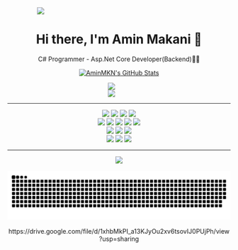 <div align="center" dir="auto">
  
  <img src="https://camo.githubusercontent.com/2bb027226280084c5edab512b6817ac84989a3f5113a088b77ee23a986bcb50f/68747470733a2f2f632e74656e6f722e636f6d2f703749677753313756307341414141432f72746a2d7269636b2d616e642d6d6f7274792e676966" style="width: 370px; display: block; opacity: 1;"/>
  
<h1>
  Hi there, I'm Amin Makani 👋
</h1>
  
<p>
  C# Programmer - Asp.Net Core Developer(Backend)👨‍💻
</p>
  
  <a href="https://awesome-github-stats.azurewebsites.net/index.html??cardType=github&theme=onedark&Text=DDDDDD&Title=CBDD35&Border=44DD40&Ring=3BD5DC">    <img  alt="AminMKN's GitHub Stats" src="https://awesome-github-stats.azurewebsites.net/user-stats/AminMKN?cardType=github&theme=onedark&Text=DDDDDD&Title=CBDD35&Border=44DD40&Ring=3BD5DC" />  </a>
  
  
  <img src="https://camo.githubusercontent.com/1dfebc2e9839ae2ab59cea3d5a3cd01eb2aef1728222a394ea756daf5eaad2c6/68747470733a2f2f632e74656e6f722e636f6d2f534f564d53586d5742316b41414141692f746f6e792d737461722d6a756d70696e672e676966" style="width: 50px; display: block; opacity: 1;"/>
  
  <img src="https://camo.githubusercontent.com/63371d36886ee658f5a97401f393e1ab1684b2fd3de674b8f5efc7d410b2a3d0/68747470733a2f2f6d656469612e67697068792e636f6d2f6d656469612f57556c706c634d704f43456d5447427442572f67697068792e676966" style="width: 50px; display: block; opacity: 1;"/>
  
<hr/>
  
  <img src="https://img.shields.io/badge/c%23-%23239120.svg?style=for-the-badge&logo=c-sharp&logoColor=white"/>
  <img src="https://img.shields.io/badge/javascript-%23323330.svg?style=for-the-badge&logo=javascript&logoColor=%23F7DF1E"/>
  <img src="https://img.shields.io/badge/html5-%23E34F26.svg?style=for-the-badge&logo=html5&logoColor=white"/>
  <img src="https://img.shields.io/badge/css3-%231572B6.svg?style=for-the-badge&logo=css3&logoColor=white"/>
  <br/>
  <img src="https://img.shields.io/badge/.NET-5C2D91?style=for-the-badge&logo=.net&logoColor=white"/>
  <img src="https://img.shields.io/badge/blazor-%235C2D91.svg?style=for-the-badge&logo=blazor&logoColor=white"/>
  <img src="https://img.shields.io/badge/Xamarin-3199DC?style=for-the-badge&logo=xamarin&logoColor=white"/>
  <img src="https://img.shields.io/badge/bootstrap-%23563D7C.svg?style=for-the-badge&logo=bootstrap&logoColor=white"/>
  <img src="https://img.shields.io/badge/Microsoft%20SQL%20Sever-CC2927?style=for-the-badge&logo=microsoft%20sql%20server&logoColor=white"/>
  <br/>
  <img src="https://img.shields.io/badge/Visual%20Studio-5C2D91.svg?style=for-the-badge&logo=visual-studio&logoColor=white"/>
  <img src="https://img.shields.io/badge/Visual%20Studio%20Code-0078d7.svg?style=for-the-badge&logo=visual-studio-code&logoColor=white"/>
  <img src="https://img.shields.io/badge/Windows-0078D6?style=for-the-badge&logo=windows&logoColor=white"/>
  <br/>
  <img src="https://img.shields.io/badge/github-%23121011.svg?style=for-the-badge&logo=github&logoColor=white"/>
  <img src="https://img.shields.io/badge/git-%23F05033.svg?style=for-the-badge&logo=git&logoColor=white"/>
  <img src="https://img.shields.io/badge/-Stackoverflow-FE7A16?style=for-the-badge&logo=stack-overflow&logoColor=white"/>
  
<hr/>
  
  <p>
    <a target="_blank" rel="noopener noreferrer" href="https://raw.githubusercontent.com/omidnikrah/profile-activity-generator/master/demo.png">
      <img src="https://raw.githubusercontent.com/omidnikrah/profile-activity-generator/master/demo.png" style="max-width: 100%;">
    </a>
  </p>
  
<p>
  <a target="_blank" rel="noopener noreferrer" href="https://raw.githubusercontent.com/Elanza-48/Elanza-48/main/resources/img/github-contribution-grid-snake.svg">
    <img src="https://raw.githubusercontent.com/Elanza-48/Elanza-48/main/resources/img/github-contribution-grid-snake.svg" alt="example" style="max-width: 100%;">
  </a>
</p>
  https://drive.google.com/file/d/1xhbMkPI_a13KJyOu2xv6tsovIJ0PUjPh/view?usp=sharing
</div>

<!--
**AminMKN/AminMKN** is a ✨ _special_ ✨ repository because its `README.md` (this file) appears on your GitHub profile.

Here are some ideas to get you started:

- 🔭 I’m currently working on ...
- 🌱 I’m currently learning ...
- 👯 I’m looking to collaborate on ...
- 🤔 I’m looking for help with ...
- 💬 Ask me about ...
- 📫 How to reach me: ...
- 😄 Pronouns: ...
- ⚡ Fun fact: ...
-->
